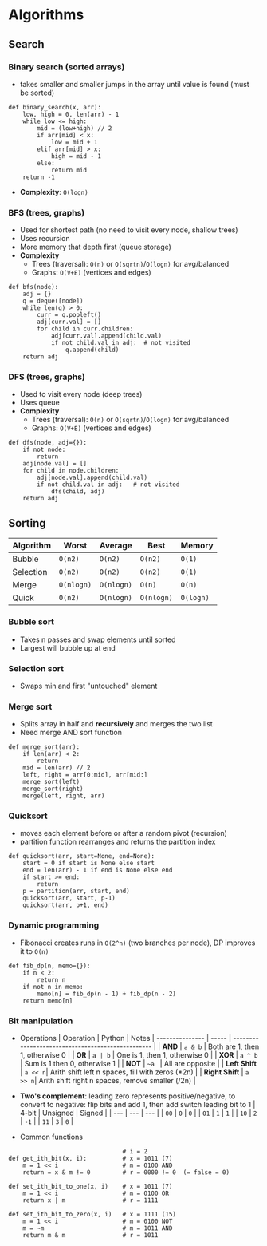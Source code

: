 # Algorithms

## Search
### Binary search (sorted arrays)
- takes smaller and smaller jumps in the array until value is found (must be sorted)
```
def binary_search(x, arr):
    low, high = 0, len(arr) - 1
    while low <= high:
        mid = (low+high) // 2
        if arr[mid] < x:
            low = mid + 1
        elif arr[mid] > x:
            high = mid - 1
        else:
            return mid
    return -1
```
- **Complexity**: `O(logn)`
### BFS (trees, graphs)
- Used for shortest path (no need to visit every node, shallow trees)
- Uses recursion
- More memory that depth first (queue storage)
- **Complexity**
  - Trees (traversal): `O(n)` or `O(sqrtn)`/`O(logn)` for avg/balanced
  - Graphs: `O(V+E)` (vertices and edges)

```
def bfs(node):
    adj = {}
    q = deque([node])
    while len(q) > 0:
        curr = q.popleft()
        adj[curr.val] = []
        for child in curr.children:
            adj[curr.val].append(child.val)
            if not child.val in adj:  # not visited
                q.append(child)
    return adj
```
### DFS (trees, graphs)
- Used to visit every node (deep trees)
- Uses queue
- **Complexity**
  - Trees (traversal): `O(n)` or `O(sqrtn)`/`O(logn)` for avg/balanced
  - Graphs: `O(V+E)` (vertices and edges)
```
def dfs(node, adj={}):
    if not node:
        return
    adj[node.val] = []
    for child in node.children:
        adj[node.val].append(child.val)
        if not child.val in adj:   # not visited
            dfs(child, adj)
    return adj
```

## Sorting
| Algorithm | Worst | Average | Best | Memory |
| --- | --- | --- | --- | --- |
| Bubble | `O(n2)` | `O(n2)` | `O(n2)` | `O(1)` |
| Selection | `O(n2)` | `O(n2)` | `O(n2)` | `O(1)` |
| Merge | `O(nlogn)` | `O(nlogn)` | `O(n)` | `O(n)` |
| Quick | `O(n2)` | `O(nlogn)` | `O(nlogn)` | `O(logn)` |
### Bubble sort
- Takes n passes and swap elements until sorted
- Largest will bubble up at end

### Selection sort
- Swaps min and first "untouched" element

### Merge sort
- Splits array in half and **recursively** and merges the two list
- Need merge AND sort function
```
def merge_sort(arr):
    if len(arr) < 2:
        return
    mid = len(arr) // 2
    left, right = arr[0:mid], arr[mid:]
    merge_sort(left)
    merge_sort(right)
    merge(left, right, arr)
```

### Quicksort
- moves each element before or after a random pivot (recursion)
- partition function rearranges and returns the partition index
```
def quicksort(arr, start=None, end=None):
    start = 0 if start is None else start 
    end = len(arr) - 1 if end is None else end
    if start >= end: 
        return
    p = partition(arr, start, end)
    quicksort(arr, start, p-1)
    quicksort(arr, p+1, end)
```

### Dynamic programming
- Fibonacci creates runs in `O(2^n)` (two branches per node), DP improves it to `O(n)`
```
def fib_dp(n, memo={}):
    if n < 2:
        return n
    if not n in memo:
        memo[n] = fib_dp(n - 1) + fib_dp(n - 2)
    return memo[n]
```

### Bit manipulation
- Operations
    | Operation | Python | Notes
    | --------------- | -----   | ------------------------------------------------- |
    | **AND**         | `a & b` | Both are 1, then 1, otherwise 0                   |
    | **OR**          | `a | b` | One is 1, then 1, otherwise 0                     |
    | **XOR**         | `a ^ b` | Sum is 1 then 0, otherwise 1                      |
    | **NOT**         | `~a `   | All are opposite                                  |
    | **Left Shift**  | `a << n`| Arith shift left n spaces, fill with zeros (\*2n) |
    | **Right Shift** | `a >> n`| Arith shift right n spaces, remove smaller (/2n)  |

- **Two's complement**: leading zero represents positive/negative, to convert to negative: flip bits and add 1, then add switch leading bit to 1
    | 4-bit | Unsigned | Signed |
    | --- | --- | --- |
    | `00` | `0` | `0` |
    | `01` | `1` | `1` |
    | `10` | `2` | `-1` |
    | `11` | `3` | `0` |

- Common functions
```
                                # i = 2
def get_ith_bit(x, i):          # x = 1011 (7)
    m = 1 << i                  # m = 0100 AND
    return = x & m != 0         # r = 0000 != 0  (= false = 0)

def set_ith_bit_to_one(x, i)    # x = 1011 (7)
    m = 1 << i                  # m = 0100 OR
    return x | m                # r = 1111

def set_ith_bit_to_zero(x, i)   # x = 1111 (15)
    m = 1 << i                  # m = 0100 NOT
    m = ~m                      # m = 1011 AND
    return m & m                # r = 1011

```